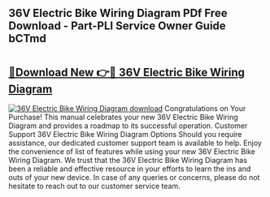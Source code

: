 ## 36V Electric Bike Wiring Diagram PDf Free Download - Part-PLI Service Owner Guide bCTmd

# <h2><a href="http://dfkxmc.blite.top/?on=36V+Electric+Bike+Wiring+Diagram">🔗Download New 👉🔴 36V Electric Bike Wiring Diagram</a></h2>

[![36V Electric Bike Wiring Diagram download](https://i.imgur.com/lujVjoI.png)](http://dfkxmc.blite.top/?on=36V+Electric+Bike+Wiring+Diagram)
Congratulations on Your Purchase! This manual celebrates your new 36V Electric Bike Wiring Diagram and provides a roadmap to its successful operation. Customer Support 36V Electric Bike Wiring Diagram Options Should you require assistance, our dedicated customer support team is available to help. Enjoy the convenience of list of features while using your new 36V Electric Bike Wiring Diagram. We trust that the 36V Electric Bike Wiring Diagram has been a reliable and effective resource in your efforts to learn the ins and outs of your new device. In case of any queries or concerns, please do not hesitate to reach out to our customer service team.
